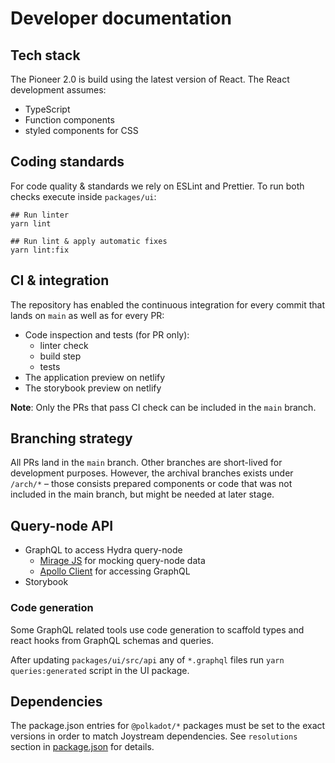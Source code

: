 # Developer documentation

## Tech stack

The Pioneer 2.0 is build using the latest version of React. The React development assumes:

- TypeScript
- Function components
- styled components for CSS

## Coding standards

For code quality & standards we rely on ESLint and Prettier. To run both checks execute inside `packages/ui`:

```shell
## Run linter
yarn lint

## Run lint & apply automatic fixes
yarn lint:fix
```

## CI & integration

The repository has enabled the continuous integration for every commit that lands on `main` as well as for every PR:

- Code inspection and tests (for PR only):
  - linter check
  - build step
  - tests
- The application preview on netlify
- The storybook preview on netlify

**Note**: Only the PRs that pass CI check can be included in the `main` branch.

## Branching strategy

All PRs land in the `main` branch. Other branches are short-lived for development purposes. However, the archival branches exists under `/arch/*` – those consists prepared components or code that was not included in the main branch, but might be needed at later stage.

## Query-node API

- GraphQL to access Hydra query-node
  - [Mirage JS](https://miragejs.com/) for mocking query-node data
  - [Apollo Client](https://www.apollographql.com/docs/react/) for accessing GraphQL
- Storybook

### Code generation

Some GraphQL related tools use code generation to scaffold types and react hooks from GraphQL schemas and queries.

After updating `packages/ui/src/api` any of `*.graphql` files run `yarn queries:generated` script in the UI package.

## Dependencies

The package.json entries for `@polkadot/*` packages must be set to the exact versions in order to match Joystream dependencies. See `resolutions` section in [package.json](/package.json) for details.
